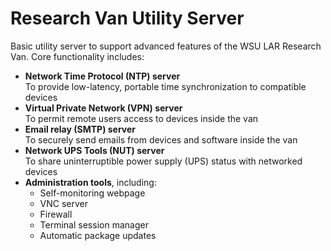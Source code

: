 # Research Van Utility Server

Basic utility server to support advanced features of the WSU LAR Research Van.
Core functionality includes:

* **Network Time Protocol (NTP) server**  
  To provide low-latency, portable time synchronization to compatible devices
* **Virtual Private Network (VPN) server**  
  To permit remote users access to devices inside the van
* **Email relay (SMTP) server**  
  To securely send emails from devices and software inside the van
* **Network UPS Tools (NUT) server**  
  To share uninterruptible power supply (UPS) status with networked devices
* **Administration tools**, including:
    * Self-monitoring webpage
    * VNC server
    * Firewall
    * Terminal session manager
    * Automatic package updates


